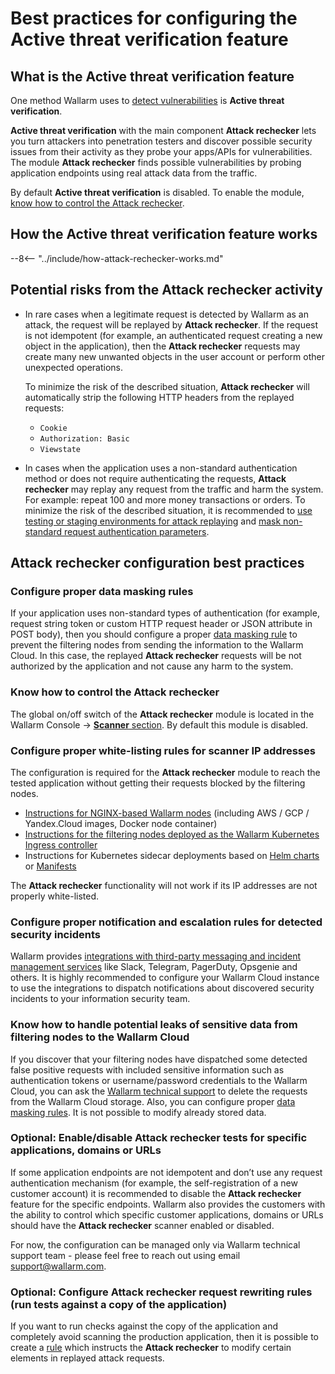 [whitelist-scanner-addresses]: #configure-proper-white-listing-rules-for-scanner-ip-addresses

# Best practices for configuring the Active threat verification feature

## What is the Active threat verification feature

One method Wallarm uses to [detect vulnerabilities](../about-wallarm-waf/detecting-vulnerabilities.md) is **Active threat verification**.

**Active threat verification** with the main component **Attack rechecker** lets you turn attackers into penetration testers and discover possible security issues from their activity as they probe your apps/APIs for vulnerabilities. The module **Attack rechecker** finds possible vulnerabilities by probing application endpoints using real attack data from the traffic.

By default **Active threat verification** is disabled. To enable the module, [know how to control the Attack rechecker](#know-how-to-control-the-attack-rechecker).

## How the Active threat verification feature works

--8<-- "../include/how-attack-rechecker-works.md"

## Potential risks from the Attack rechecker activity

* In rare cases when a legitimate request is detected by Wallarm as an attack, the request will be replayed by **Attack rechecker**. If the request is not idempotent (for example, an authenticated request creating a new object in the application), then the **Attack rechecker** requests may create many new unwanted objects in the user account or perform other unexpected operations.

    To minimize the risk of the described situation, **Attack rechecker** will automatically strip the following HTTP headers from the replayed requests:

    * `Cookie`
    * `Authorization: Basic`
    * `Viewstate`
* In cases when the application uses a non-standard authentication method or does not require authenticating the requests, **Attack rechecker** may replay any request from the traffic and harm the system. For example: repeat 100 and more money transactions or orders. To minimize the risk of the described situation, it is recommended to [use testing or staging environments for attack replaying](#optional-configure-attack-rechecker-request-rewriting-rules-run-tests-against-a-copy-of-the-application) and [mask non-standard request authentication parameters](#configure-proper-data-masking-rules).

## Attack rechecker configuration best practices

### Configure proper data masking rules

If your application uses non-standard types of authentication (for example, request string token or custom HTTP request header or JSON attribute in POST body), then you should configure a proper [data masking rule](../user-guides/rules/sensitive-data-rule.md) to prevent the filtering nodes from sending the information to the Wallarm Cloud. In this case, the replayed **Attack rechecker** requests will be not authorized by the application and not cause any harm to the system.

### Know how to control the Attack rechecker

The global on/off switch of the **Attack rechecker** module is located in the Wallarm Console → [**Scanner** section](../user-guides/scanner/configure-scanner-modules.md). By default this module is disabled.

### Configure proper white-listing rules for scanner IP addresses

The configuration is required for the **Attack rechecker** module to reach the tested application without getting their requests blocked by the filtering nodes.

* [Instructions for NGINX-based Wallarm nodes](../admin-en/scanner-ips-whitelisting.md) (including AWS / GCP / Yandex.Cloud images, Docker node container)
* [Instructions for the filtering nodes deployed as the Wallarm Kubernetes Ingress controller](../admin-en/configuration-guides/wallarm-ingress-controller/best-practices/whitelist-wallarm-ip-addresses.md)
* Instructions for Kubernetes sidecar deployments based on [Helm charts](../admin-en/installation-guides/kubernetes/wallarm-sidecar-container-helm.md) or [Manifests](../admin-en/installation-guides/kubernetes/wallarm-sidecar-container-manifest.md)

The **Attack rechecker** functionality will not work if its IP addresses are not properly white-listed.

### Configure proper notification and escalation rules for detected security incidents

Wallarm provides [integrations with third-party messaging and incident management services](../user-guides/settings/integrations/integrations-intro.md) like Slack, Telegram, PagerDuty, Opsgenie and others. It is highly recommended to configure your Wallarm Cloud instance to use the integrations to dispatch notifications about discovered security incidents to your information security team.

### Know how to handle potential leaks of sensitive data from filtering nodes to the Wallarm Cloud

If you discover that your filtering nodes have dispatched some detected false positive requests with included sensitive information such as authentication tokens or username/password credentials to the Wallarm Cloud, you can ask the [Wallarm technical support](mailto:support@wallarm.com) to delete the requests from the Wallarm Cloud storage. Also, you can configure proper [data masking rules](../user-guides/rules/sensitive-data-rule.md). It is not possible to modify already stored data.

### Optional: Enable/disable Attack rechecker tests for specific applications, domains or URLs

If some application endpoints are not idempotent and don’t use any request authentication mechanism (for example, the self-registration of a new customer account) it is recommended to disable the **Attack rechecker** feature for the specific endpoints. Wallarm also provides the customers with the ability to control which specific customer applications, domains or URLs should have the **Attack rechecker** scanner enabled or disabled. 

For now, the configuration can be managed only via Wallarm technical support team - please feel free to reach out using email [support@wallarm.com](mailto:support@wallarm.com).

### Optional: Configure Attack rechecker request rewriting rules (run tests against a copy of the application)

If you want to run checks against the copy of the application and completely avoid scanning the production application, then it is possible to create a [rule](../user-guides/rules/change-request-for-active-verification.md) which instructs the **Attack rechecker** to modify certain elements in replayed attack requests.
